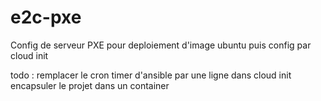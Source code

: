 # e2c-pxe

Config de serveur PXE pour deploiement d'image ubuntu puis config par cloud init

todo : 
remplacer le cron timer d'ansible par une ligne dans cloud init
encapsuler le projet dans un container
